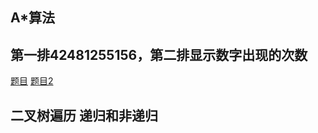 ## A*算法  

## 第一排42481255156，第二排显示数字出现的次数  
[题目](http://lg-asus.iteye.com/blog/1910112)
[题目2](https://blog.csdn.net/u012333003/article/details/24627495)

## 二叉树遍历 递归和非递归